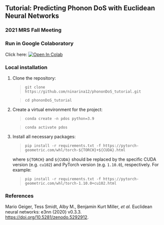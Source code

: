 ## Tutorial: Predicting Phonon DoS with Euclidean Neural Networks
### 2021 MRS Fall Meeting

### Run in Google Colaboratory
Click here: [![Open In Colab](https://colab.research.google.com/assets/colab-badge.svg)](https://colab.research.google.com/github/ninarina12/phononDoS_tutorial/blob/main/phononDoS_colab.ipynb)

### Local installation
1. Clone the repository:
	> `git clone https://github.com/ninarina12/phononDoS_tutorial.git`

	> `cd phononDoS_tutorial`

2. Create a virtual environment for the project:
	> `conda create -n pdos python=3.9`

	> `conda activate pdos`

3. Install all necessary packages:
	> `pip install -r requirements.txt -f https://pytorch-geometric.com/whl/torch-${TORCH}+${CUDA}.html`

	where `${TORCH}` and `${CUDA}` should be replaced by the specific CUDA version (e.g. `cu102`) and PyTorch version (e.g. `1.10.0`), respectively. For example:

	> `pip install -r requirements.txt -f https://pytorch-geometric.com/whl/torch-1.10.0+cu102.html`

### References
Mario Geiger, Tess Smidt, Alby M., Benjamin Kurt Miller, *et al.* Euclidean neural networks: e3nn (2020) v0.3.3. https://doi.org/10.5281/zenodo.5292912.